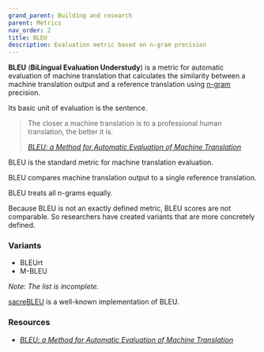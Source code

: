 ```yaml
---
grand_parent: Building and research
parent: Metrics
nav_order: 2
title: BLEU
description: Evaluation metric based on n-gram precision
---
```


**BLEU** (**BiLingual Evaluation Understudy**) is a metric for automatic evaluation of machine translation that calculates the similarity between a machine translation output and a reference translation using [n-gram](../../concepts/n-gram.md) precision.

Its basic unit of evaluation is the sentence.

> The closer a machine translation is to a professional human translation, the better it is.
>
> [*BLEU: a Method for Automatic Evaluation of Machine Translation*](#resources)

BLEU is the standard metric for machine translation evaluation.

BLEU compares machine translation output to a single reference translation.

BLEU treats all n-grams equally.

Because BLEU is not an exactly defined metric, BLEU scores are not comparable.
So researchers have created variants that are more concretely defined.

### Variants
- BLEUrt
- M-BLEU

*Note: The list is incomplete.*

[sacreBLEU](https://github.com/mjpost/sacrebleu) is a well-known implementation of BLEU.

### Resources

- [*BLEU: a Method for Automatic Evaluation of Machine Translation*](https://aclanthology.org/P02-1040.pdf)
